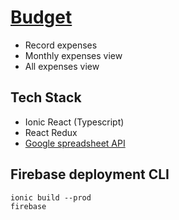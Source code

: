 # [Budget](https://budget-fung-public.web.app)
- Record expenses
- Monthly expenses view
- All expenses view

## Tech Stack
- Ionic React (Typescript)
- React Redux
- [Google spreadsheet API](https://github.com/theoephraim/node-google-spreadsheet)

## Firebase deployment CLI
```
ionic build --prod
firebase 
``` 
